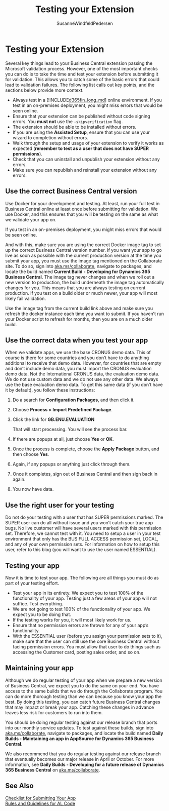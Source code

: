 ﻿---
title: "Testing your Extension"
description: "Describing the steps you must go through to successfully submit your app to AppSource."
author: SusanneWindfeldPedersen
ms.custom: na
ms.date: 05/27/2019
ms.reviewer: edupont
ms.topic: article
ms.service: "dynamics365-business-central"
ms.author: rweigel
---

# Testing your Extension

Several key things lead to your Business Central extension passing the Microsoft validation process. However, one of the most important checks you can do is to take the time and test your extension before submitting it for validation. This allows you to catch some of the basic errors that could lead to validation failures. The following list calls out key points, and the sections below provide more context.

- Always test in a [!INCLUDE[d365fin_long_md](../includes/d365fin_long_md.md)] online environment. If you test in an on-premises deployment, you might miss errors that would be seen online.
- Ensure that your extension can be published without code signing errors. You **must not** use the `-skipverification` flag.
- The extension should be able to be installed without errors.
- If you are using the **Assisted Setup**, ensure that you can use your wizard to completion without errors.
- Walk through the setup and usage of your extension to verify it works as expected (**remember to test as a user that does not have SUPER permissions**).
- Check that you can uninstall and unpublish your extension without any errors.
- Make sure you can republish and reinstall your extension without any errors.

## Use the correct Business Central version

Use Docker for your development and testing. At least, run your full test in Business Central online at least once before submitting for validation. We use Docker, and this ensures that you will be testing on the same as what we validate your app on.  

If you test in an on-premises deployment, you might miss errors that would be seen online.

And with this, make sure you are using the correct Docker image tag to set up the correct Business Central version number. If you want your app to go live as soon as possible with the current production version at the time you submit your app, you must use the image tag mentioned on the Collaborate site. To do so, sign into [aka.ms/collaborate](https://aka.ms/collaborate), navigate to packages, and locate the build named **Current Build - Developing for Dynamics 365 Business Central**. The image tag never changes and when we roll out a new version to production, the build underneath the image tag automatically changes for you. This means that you are always testing on current production. If you test on a build older or much newer, your app will most likely fail validation.

Use the image tag from the current build link above and make sure you refresh the docker instance each time you want to submit. If you haven’t run your Docker script to refresh for months, then you are on a much older build.

## Use the correct data when you test your app

When we validate apps, we use the base CRONUS demo data. This of course is there for some countries and you don’t have to do anything additional to receive that demo data. However, for countries that are empty and don’t include demo data, you must import the CRONUS evaluation demo data. Not the International CRONUS data, the evaluation demo data. We do not use custom data and we do not use any other data. We always use the base evaluation demo data. To get this same data (if you don’t have it by default), you follow these instructions:

1. Do a search for **Configuration Packages**, and then click it.
2. Choose **Process > Import Predefined Package**.
3. Click the link for **GB.ENU.EVALUATION**

    That will start processing. You will see the process bar.
4. If there are popups at all, just choose **Yes** or **OK**.
5. Once the process is complete, choose the **Apply Package** button, and then choose **Yes**.
7. Again, if any popups or anything just click through them.
8. Once it completes, sign out of Business Central and then sign back in again.
9. You now have data.

## Use the right user for your testing

Do not do your testing with a user that has SUPER permissions marked. The SUPER user can do all without issue and you won’t catch your true app bugs. No live customer will have several users marked with this permission set. Therefore, we cannot test with it. You need to setup a user in your test environment that only has the BUS FULL ACCESS permission set, LOCAL, and any of your own permission sets. For information on how to setup this user, refer to this blog (you will want to use the user named ESSENTIAL).

## Testing your app

Now it is time to test your app. The following are all things you must do as part of your testing effort.

- Test your app in its entirety. We expect you to test 100% of the functionality of your app. Testing just a few areas of your app will not suffice. Test everything.
- We are not going to test 100% of the functionality of your app. We expect you to be doing that.
- If the testing works for you, it will most likely work for us.
- Ensure that no permission errors are thrown for any of your app’s functionality.
- With the ESSENTIAL user (before you assign your permission sets to it), make sure that the user can still use the core Business Central without facing permission errors. You must allow that user to do things such as accessing the Customer card, posting sales order, and so on.

## Maintaining your app

Although we do regular testing of your app when we prepare a new version of Business Central, we expect you to do the same on your end. You have access to the same builds that we do  through the Collaborate program. You can do more thorough testing than we can because you know your app the best. By doing this testing, you can catch future Business Central changes that may impact or break your app. Catching these changes in advance leaves less risk for customers to run into them.

You should be doing regular testing against our release branch that ports into our monthly service updates. To test against these builds, sign into [aka.ms/collaborate](https://aka.ms/collaborate), navigate to packages, and locate the build named **Daily Builds - Maintaining an app in AppSource for Dynamics 365 Business Central**.

We also recommend that you do regular testing against our release branch that eventually becomes our major release in April or October. For more information, see **Daily Builds - Developing for a future release of Dynamics 365 Business Central** on [aka.ms/collaborate](https://aka.ms/collaborate).

## See Also
[Checklist for Submitting Your App](../developer/devenv-checklist-submission.md)  
[Rules and Guidelines for AL Code](apptest-overview.md)  
